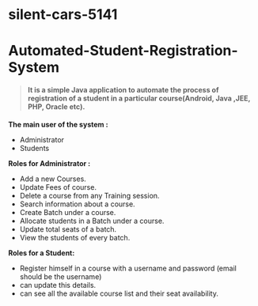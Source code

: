 # silent-cars-5141
  
# Automated-Student-Registration-System

>#### It is  a simple Java application to automate the process of registration of a student in a particular course(Android, Java ,JEE, PHP, Oracle etc).

<b>The main user of the system :</b>

* Administrator 
* Students


<b>Roles for Administrator :</b>

* Add a new Courses.
* Update Fees of course.
* Delete a course from any Training session.
* Search information about a course.
* Create Batch under a course.
* Allocate students in a Batch under a course.
* Update total seats of a batch.
* View the students of every batch. 

<b>Roles for a Student:</b>

* Register himself in a course with a username and password (email should be the username)
* can update this details.
* can see all the available course list and their seat availability.
